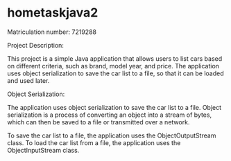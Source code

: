 # hometaskjava2
Matriculation number: 7219288

Project Description:

This project is a simple Java application that allows users to list cars based on different criteria, such as brand, model year, and price. The application uses object serialization to save the car list to a file, so that it can be loaded and used later.

Object Serialization:

The application uses object serialization to save the car list to a file. Object serialization is a process of converting an object into a stream of bytes, which can then be saved to a file or transmitted over a network.

To save the car list to a file, the application uses the ObjectOutputStream class. To load the car list from a file, the application uses the ObjectInputStream class.
